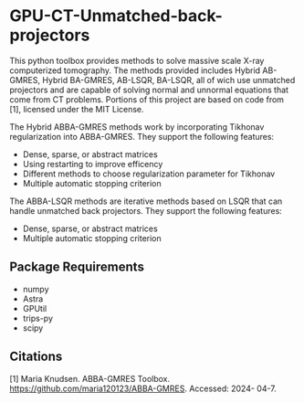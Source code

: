 # GPU-CT-Unmatched-back-projectors

This python toolbox provides methods to solve massive scale X-ray computerized tomography. The methods provided includes Hybrid AB-GMRES, Hybrid BA-GMRES, AB-LSQR, BA-LSQR, all of wich use unmatched projectors and are capable of solving normal and unnormal equations that come from CT problems. Portions of this project are based on code from [1], licensed under the MIT License.

The Hybrid ABBA-GMRES methods work by incorporating Tikhonav regularization into ABBA-GMRES. They support the following features:
- Dense, sparse, or abstract matrices
- Using restarting to improve efficency
- Different methods to choose regularization parameter for Tikhonav
- Multiple automatic stopping criterion
  
The ABBA-LSQR methods are iterative methods based on LSQR that can handle unmatched back projectors. They support the following features:
- Dense, sparse, or abstract matrices
- Multiple automatic stopping criterion

## Package Requirements
- numpy
- Astra
- GPUtil
- trips-py
- scipy

## Citations
[1] Maria Knudsen. ABBA-GMRES Toolbox. https://github.com/maria120123/ABBA-GMRES. Accessed: 2024-
04-7.
